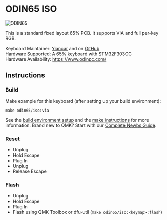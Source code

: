 ODIN65 ISO
===========

![ODIN65](https://i.imgur.com/Od8zan9.jpg)

This is a standard fixed layout 65% PCB. It supports VIA and full per-key RGB.

Keyboard Maintainer: [Yiancar](http://yiancar-designs.com/) and on [GitHub](https://github.com/yiancar)   
Hardware Supported: A 65% keyboard with STM32F303CC   
Hardware Availability: https://www.odinpc.com/   

## Instructions

### Build

Make example for this keyboard (after setting up your build environment):

    make odin65/iso:via

See the [build environment setup](https://docs.qmk.fm/#/getting_started_build_tools) and the [make instructions](https://docs.qmk.fm/#/getting_started_make_guide) for more information. Brand new to QMK? Start with our [Complete Newbs Guide](https://docs.qmk.fm/#/newbs).

### Reset

- Unplug
- Hold Escape
- Plug In
- Unplug
- Release Escape

### Flash

- Unplug
- Hold Escape
- Plug In
- Flash using QMK Toolbox or dfu-util (`make odin65/iso:<keymap>:flash`)

